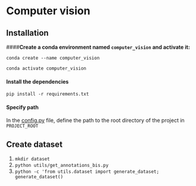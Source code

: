 # Computer vision

## Installation
####**Create a conda environment named `computer_vision` and activate it:**

`conda create --name computer_vision`

`conda activate computer_vision` 

#### **Install the dependencies**

`pip install -r requirements.txt`

#### Specify path
In the [config.py](src/config.py) file, define the path to the root directory of the project in `PROJECT_ROOT`

## Create dataset
1. `mkdir dataset`
2. `python utils/get_annotations_bis.py`
3. `python -c 'from utils.dataset import generate_dataset; generate_dataset()`

